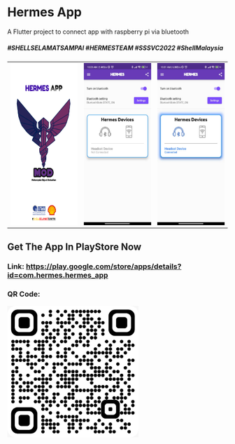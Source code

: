 # Hermes App

A Flutter project to connect app with raspberry pi via bluetooth

##### \#SHELLSELAMATSAMPAI \#HERMESTEAM \#SSSVC2022 \#ShellMalaysia

<table>
<tr>

<td><img src="/assets/images/newlogo3.png" alt="Alt text" title="Hermes Logo" width="200" height="370"></td>

<td><img src="/assets/images/mainPage.jpeg" alt="Alt text" title="Hermes Logo" width="200" height="370"></td>

<td><img src="/assets/images/mainPageConnected.jpeg" alt="Alt text" title="Hermes Logo" width="200" height="370"></td>

</tr>

</table>


## Get The App In PlayStore Now

### Link: https://play.google.com/store/apps/details?id=com.hermes.hermes_app

### QR Code: 
<img src="/assets/images/hermesQR.jpeg" alt="Alt text" title="Hermes QR Code" width="300" height="300">

